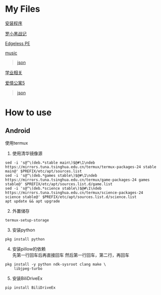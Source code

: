 # My Files  
[安装程序](安装程序.md)[罗小黑战记](罗小黑战记.md)
[Edgeless PE](Edgeless.md)  [music](music.md)> [json](json/music.json)[学业相关](zdfz_live/readme.md)[爱情公寓5](爱情公寓5.md)> [json](json/i5.json)# How to use## Android使用termux1. 使用清华镜像源```sed -i 's@^\(deb.*stable main\)$@#\1\ndeb https://mirrors.tuna.tsinghua.edu.cn/termux/termux-packages-24 stable main@' $PREFIX/etc/apt/sources.listsed -i 's@^\(deb.*games stable\)$@#\1\ndeb https://mirrors.tuna.tsinghua.edu.cn/termux/game-packages-24 games stable@' $PREFIX/etc/apt/sources.list.d/game.listsed -i 's@^\(deb.*science stable\)$@#\1\ndeb https://mirrors.tuna.tsinghua.edu.cn/termux/science-packages-24 science stable@' $PREFIX/etc/apt/sources.list.d/science.listapt update && apt upgrade```2. 外置储存```termux-setup-storage```3. 安装python```pkg install python```4. 安装pillow的依赖  先第一行回车后再直接回车然后第一行回车，第二行，再回车```pkg install -y python ndk-sysroot clang make \    libjpeg-turbo```5. 安装BiliDriveEx```pip install BiliDriveEx```